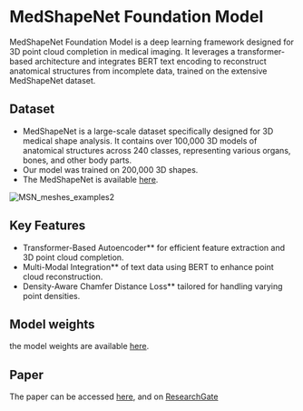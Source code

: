 # MedShapeNet Foundation Model

MedShapeNet Foundation Model is a deep learning framework designed for 3D point cloud completion in medical imaging. It leverages a transformer-based architecture and integrates BERT text encoding to reconstruct anatomical structures from incomplete data, trained on the extensive MedShapeNet dataset.

## Dataset

- MedShapeNet is a large-scale dataset specifically designed for 3D medical shape analysis. It contains over 100,000 3D models of anatomical structures across 240 classes, representing various organs, bones, and other body parts.
- Our model was trained on 200,000 3D shapes.
- The MedShapeNet is available [here](https://github.com/GLARKI/MedShapeNet2.0).

![MSN_meshes_examples2](https://github.com/user-attachments/assets/6a66b8e2-71cd-4bcf-afa3-eef3ffbdc720)

## Key Features
- Transformer-Based Autoencoder** for efficient feature extraction and 3D point cloud completion.
- Multi-Modal Integration** of text data using BERT to enhance point cloud reconstruction.
- Density-Aware Chamfer Distance Loss** tailored for handling varying point densities.

## Model weights
the model weights are available [here](https://uni-duisburg-essen.sciebo.de/s/j459KveLeZ98qBc/download).

## Paper
The paper can be accessed [here](MedShapeNet_Foundation_Model.pdf), and on [ResearchGate](https://www.researchgate.net/publication/384968432_A_MedShapeNet_Foundation_Model_-_Learning-Based_Multimodal_Medical_Point_Cloud_Completion)

<!--## Online Demo
<!--Explore the capabilities of the MedShapeNet Foundation Model with our [online demo](http://gpuserver.di.uminho.pt:36124/).


![imgpsh_fullsize_anim (1)](https://github.com/user-attachments/assets/d25d1eb5-7f78-4e55-bb4b-f6ab00a0957d)
